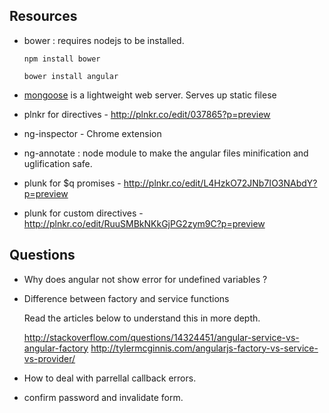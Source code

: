 Resources
-----------------------

 - bower : requires nodejs to be installed.
	 
	 ``
	 npm install bower
	 ``

	 ``
	 bower install angular
	 ``

- [mongoose](http://cesanta.com/mongoose.shtml) is a lightweight web server. Serves up static filese

- plnkr for directives - http://plnkr.co/edit/037865?p=preview

- ng-inspector - Chrome extension

- ng-annotate : node module to make the angular files minification and uglification safe.

- plunk for $q promises - http://plnkr.co/edit/L4HzkO72JNb7IO3NAbdY?p=preview

- plunk for custom directives - http://plnkr.co/edit/RuuSMBkNKkGjPG2zym9C?p=preview

Questions
----------------------

- Why does angular not show error for undefined variables ?

- Difference between factory and service functions
	
	Read the articles below to understand this in more depth.
	
	http://stackoverflow.com/questions/14324451/angular-service-vs-angular-factory
	http://tylermcginnis.com/angularjs-factory-vs-service-vs-provider/ 

- How to deal with parrellal callback errors.

- confirm password and invalidate form.